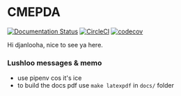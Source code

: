 # CMEPDA
[![Documentation Status](https://readthedocs.org/projects/cmepda-proj/badge/?version=latest)](https://cmepda-proj.readthedocs.io/en/latest/?badge=latest)
[![CircleCI](https://circleci.com/gh/djanloo/cmepda/tree/master.svg?style=svg)](https://circleci.com/gh/djanloo/netgross/tree/master)
[![codecov](https://codecov.io/gh/djanloo/cmepda/branch/master/graph/badge.svg?token=0ET5A985A2)](https://codecov.io/gh/djanloo/cmpeda)

Hi djanlooha, nice to see ya here.

### Lushloo messages & memo

- use pipenv cos it's ice 
- to build the docs pdf use ``make latexpdf`` in `docs/` folder
